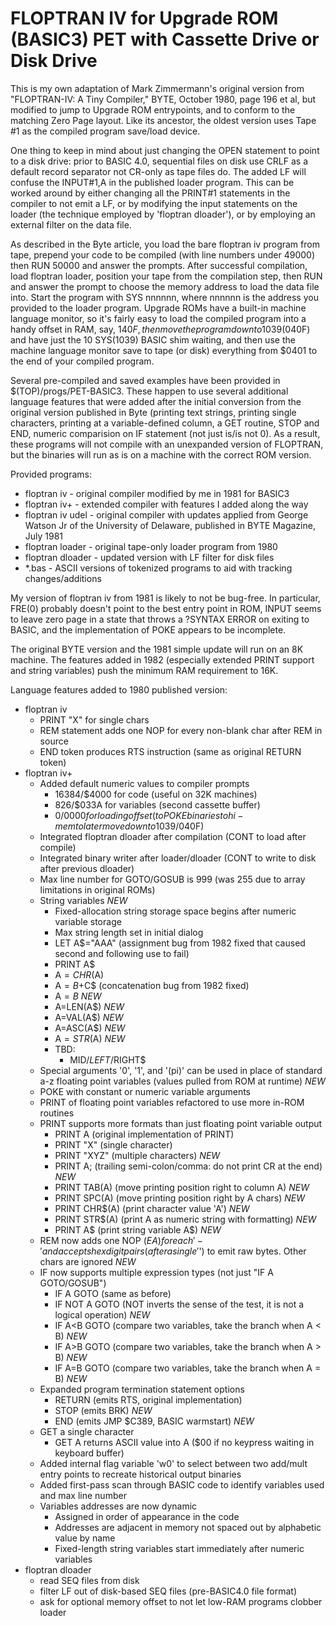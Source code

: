 # FLOPTRAN IV for Upgrade ROM (BASIC3) PET with Cassette Drive or Disk Drive

This is my own adaptation of Mark Zimmermann's original version from "FLOPTRAN-IV: A Tiny Compiler," BYTE, October 1980, page 196 et al, but modified to jump to Upgrade ROM entrypoints, and to conform to the matching Zero Page layout.  Like its ancestor, the oldest version uses Tape #1 as the compiled program save/load device.

One thing to keep in mind about just changing the OPEN statement to point to a disk drive: prior to BASIC 4.0, sequential files on disk use CRLF as a default record separator not CR-only as tape files do.  The added LF will confuse the INPUT#1,A in the published loader program.  This can be worked around by either changing all the PRINT#1 statements in the compiler to not emit a LF, or by modifying the input statements on the loader (the technique employed by 'floptran dloader'), or by employing an external filter on the data file.

As described in the Byte article, you load the bare floptran iv program from tape, prepend your code to be compiled (with line numbers under 49000) then RUN 50000 and answer the prompts.  After successful compilation, load floptran loader, position your tape from the compilation step, then RUN and answer the prompt to choose the memory address to load the data file into.  Start the program with SYS nnnnnn, where nnnnnn is the address you provided to the loader program.  Upgrade ROMs have a built-in machine language monitor, so it's fairly easy to load the compiled program into a handy offset in RAM, say, $140F, then move the program down to 1039 ($040F) and have just the 10 SYS(1039) BASIC shim waiting, and then use the machine language monitor save to tape (or disk) everything from $0401 to the end of your compiled program.

Several pre-compiled and saved examples have been provided in $(TOP)/progs/PET-BASIC3.  These happen to use several additional language features that were added after the initial conversion from the original version published in Byte (printing text strings, printing single characters, printing at a variable-defined column, a GET routine, STOP and END, numeric comparision on IF statement (not just is/is not 0).  As a result, these programs will not compile with an unexpanded version of FLOPTRAN, but the binaries will run as is on a machine with the correct ROM version.

Provided programs:
  * floptran iv - original compiler modified by me in 1981 for BASIC3
  * floptran iv+ - extended compiler with features I added along the way
  * floptran iv udel - original compiler with updates applied from George Watson Jr of the University of Delaware, published in BYTE Magazine, July 1981
  * floptran loader - original tape-only loader program from 1980
  * floptran dloader - updated version with LF filter for disk files
  * *.bas - ASCII versions of tokenized programs to aid with tracking changes/additions

My version of floptran iv from 1981 is likely to not be bug-free.  In particular, FRE(0) probably doesn't point to the best entry point in ROM, INPUT seems to leave zero page in a state that throws a ?SYNTAX ERROR on exiting to BASIC, and the implementation of POKE appears to be incomplete.

The original BYTE version and the 1981 simple update will run on an 8K machine.  The features added in 1982 (especially extended PRINT support and string variables) push the minimum RAM requirement to 16K.

Language features added to 1980 published version:
  * floptran iv
    * PRINT "X" for single chars
    * REM statement adds one NOP for every non-blank char after REM in source
    * END token produces RTS instruction (same as original RETURN token)
  * floptran iv+
    * Added default numeric values to compiler prompts
      * 16384/$4000 for code (useful on 32K machines)
      * 826/$033A for variables (second cassette buffer)
      * 0/$0000 for loading offset (to POKE binaries to hi-mem to later move down to 1039/$040F)
    * Integrated floptran dloader after compilation (CONT to load after compile)
    * Integrated binary writer after loader/dloader (CONT to write to disk after previous dloader)
    * Max line number for GOTO/GOSUB is 999 (was 255 due to array limitations in original ROMs)
    * String variables *NEW*
      * Fixed-allocation string storage space begins after numeric variable storage
      * Max string length set in initial dialog
      * LET A$="AAA" (assignment bug from 1982 fixed that caused second and following use to fail)
      * PRINT A$
      * A$=CHR$(A)
      * A$=B$+C$ (concatenation bug from 1982 fixed)
      * A$=B$ *NEW*
      * A=LEN(A$) *NEW*
      * A=VAL(A$) *NEW*
      * A=ASC(A$) *NEW*
      * A$=STR$(A) *NEW*
      * TBD:
        * MID$/LEFT$/RIGHT$
    * Special arguments '0', '1', and '(pi)' can be used in place of standard a-z floating point variables (values pulled from ROM at runtime) *NEW*
    * POKE with constant or numeric variable arguments
    * PRINT of floating point variables refactored to use more in-ROM routines
    * PRINT supports more formats than just floating point variable output
      * PRINT A (original implementation of PRINT)
      * PRINT "X" (single character)
      * PRINT "XYZ" (multiple characters) *NEW*
      * PRINT A; (trailing semi-colon/comma: do not print CR at the end) *NEW*
      * PRINT TAB(A) (move printing position right to column A) *NEW*
      * PRINT SPC(A) (move printing position right by A chars) *NEW*
      * PRINT CHR$(A) (print character value 'A') *NEW*
      * PRINT STR$(A) (print A as numeric string with formatting) *NEW*
      * PRINT A$ (print string variable A$) *NEW*
    * REM now adds one NOP ($EA) for each '-' and accepts hex digit pairs (after a single '$') to emit raw bytes. Other chars are ignored *NEW*
    * IF now supports multiple expression types (not just "IF A GOTO/GOSUB")
      * IF A GOTO (same as before)
      * IF NOT A GOTO (NOT inverts the sense of the test, it is not a logical operation) *NEW*
      * IF A<B GOTO (compare two variables, take the branch when A < B) *NEW*
      * IF A>B GOTO (compare two variables, take the branch when A > B) *NEW*
      * IF A=B GOTO (compare two variables, take the branch when A = B) *NEW*
    * Expanded program termination statement options
      * RETURN (emits RTS, original implementation)
      * STOP (emits BRK) *NEW*
      * END (emits JMP $C389, BASIC warmstart) *NEW*
    * GET a single character
      * GET A returns ASCII value into A ($00 if no keypress waiting in keyboard buffer)
    * Added internal flag variable 'w0' to select between two add/mult entry points to recreate historical output binaries
    * Added first-pass scan through BASIC code to identify variables used and max line number
    * Variables addresses are now dynamic
      * Assigned in order of appearance in the code
      * Addresses are adjacent in memory not spaced out by alphabetic value by name
      * Fixed-length string variables start immediately after numeric variables
  * floptran dloader
    * read SEQ files from disk
    * filter LF out of disk-based SEQ files (pre-BASIC4.0 file format)
    * ask for optional memory offset to not let low-RAM programs clobber loader


